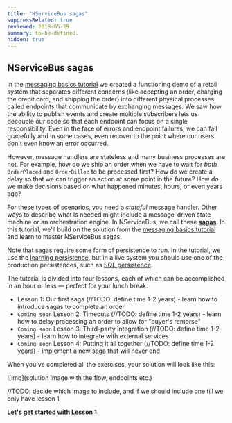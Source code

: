 ```yaml
---
title: "NServiceBus sagas"
suppressRelated: true
reviewed: 2018-05-29
summary: to-be-defined.
hidden: true
---
```


## NServiceBus sagas

In the [messaging basics tutorial](/tutorials/intro-to-nservicebus/) we created a functioning demo of a retail system that separates different concerns (like accepting an order, charging the credit card, and shipping the order) into different physical processes called endpoints that communicate by exchanging messages. We saw how the ability to publish events and create multiple subscribers lets us decouple our code so that each endpoint can focus on a single responsibility. Even in the face of errors and endpoint failures, we can fail gracefully and in some cases, even recover to the point where our users don't even know an error occurred.

However, message handlers are stateless and many business processes are not. For example, how do we ship an order when we have to wait for *both* `OrderPlaced` and `OrderBilled` to be processed first? How do we create a delay so that we can trigger an action at some point in the future? How do we make decisions based on what happened minutes, hours, or even years ago?

For these types of scenarios, you need a *stateful* message handler. Other ways to describe what is needed might include a message-driven state machine or an orchestration engine. In NServiceBus, we call these [**sagas**](/nservicebus/sagas/). In this tutorial, we'll build on the solution from the [messaging basics tutorial](/tutorials/intro-to-nservicebus/) and learn to master NServiceBus sagas.

Note that sagas require some form of persistence to run. In the tutorial, we use the [learning persistence](/persistence/learning/), but in a live system you should use one of the production persistences, such as [SQL persistence](/persistence/sql/).

The tutorial is divided into four lessons, each of which can be accomplished in an hour or less — perfect for your lunch break.

* Lesson 1: Our first saga (//TODO: define time 1-2 years) - learn how to introduce sagas to complete an order
* `Coming soon` Lesson 2: Timeouts (//TODO: define time 1-2 years) - learn how to delay processing an order to allow for "buyer's remorse"
* `Coming soon` Lesson 3: Third-party integration (//TODO: define time 1-2 years) - learn how to integrate with external services
* `Coming soon` Lesson 4: Putting it all together (//TODO: define time 1-2 years) - implement a new saga that will never end

When you've completed all the exercises, your solution will look like this:

![img](solution image with the flow, endpoints etc.)

//TODO: decide which image to include, and if we should include one till we only have lesson 1

**Let's get started with [Lesson 1](01-getting-started).**

